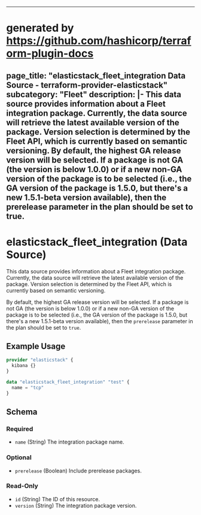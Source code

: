 
---
# generated by https://github.com/hashicorp/terraform-plugin-docs
page_title: "elasticstack_fleet_integration Data Source - terraform-provider-elasticstack"
subcategory: "Fleet"
description: |-
  This data source provides information about a Fleet integration package. Currently,
  the data source will retrieve the latest available version of the package. Version
  selection is determined by the Fleet API, which is currently based on semantic
  versioning.
  By default, the highest GA release version will be selected. If a
  package is not GA (the version is below 1.0.0) or if a new non-GA version of the
  package is to be selected (i.e., the GA version of the package is 1.5.0, but there's
  a new 1.5.1-beta version available), then the prerelease parameter in the plan
  should be set to true.
---

# elasticstack_fleet_integration (Data Source)

This data source provides information about a Fleet integration package. Currently,
the data source will retrieve the latest available version of the package. Version
selection is determined by the Fleet API, which is currently based on semantic
versioning.

By default, the highest GA release version will be selected. If a
package is not GA (the version is below 1.0.0) or if a new non-GA version of the
package is to be selected (i.e., the GA version of the package is 1.5.0, but there's
a new 1.5.1-beta version available), then the `prerelease` parameter in the plan
should be set to `true`.

## Example Usage

```terraform
provider "elasticstack" {
  kibana {}
}

data "elasticstack_fleet_integration" "test" {
  name = "tcp"
}
```

<!-- schema generated by tfplugindocs -->
## Schema

### Required

- `name` (String) The integration package name.

### Optional

- `prerelease` (Boolean) Include prerelease packages.

### Read-Only

- `id` (String) The ID of this resource.
- `version` (String) The integration package version.
